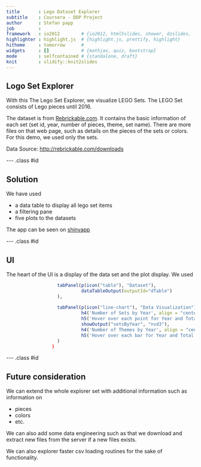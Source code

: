 ```yaml
---
title       : Lego Dataset Explorer  
subtitle    : Coursera - DDP Project
author      : Stefan papp
job         : 
framework   : io2012        # {io2012, html5slides, shower, dzslides, ...}
highlighter : highlight.js  # {highlight.js, prettify, highlight}
hitheme     : tomorrow      # 
widgets     : []            # {mathjax, quiz, bootstrap}
mode        : selfcontained # {standalone, draft}
knit        : slidify::knit2slides
---
```


## Logo Set Explorer

With this The Lego Set Explorer, we visualize LEGO Sets. The LEGO Set consists of Lego pieces until 2016.

The dataset is from [Rebrickable.com](http://rebrickable.com/). It contains the basic information of each set (set id, year, number of pieces, theme, set name). There are more files on that web page, such as details on the pieces of the sets or colors. For this demo, we used only the sets.  

Data Source: http://rebrickable.com/downloads 

--- .class #id 

## Solution
We have used 
* a data table to display all lego set items
* a filtering pane
* five plots to the datasets

The app can be seen on [shinyapp](https://stefanpapp.shinyapps.io/LegoSet_Explorer_-_App/)

--- .class #id 
## UI 

The heart of the UI is a display of the data set and the plot display. We used


```r
                   tabPanel(p(icon("table"), "Dataset"),
                            dataTableOutput(outputId="dTable")
                   ), 
                   
                   tabPanel(p(icon("line-chart"), "Data Visualization"),
                            h4('Number of Sets by Year', align = "center"),
                            h5('Hover over each point for Year and Total Number of Sets.', align ="center"),
                            showOutput("setsByYear", "nvd3"),
                            h4('Number of Themes by Year', align = "center"),
                            h5('Hover over each bar for Year and Total Number of Themes.', align ="center"),
                   )
                 )
```

--- .class #id 
## Future consideration
We can extend the whole explorer set with additional information such as information on
* pieces
* colors
* etc.

We can also add some data engineering such as that we download and extract new files from the server if a new files exists.

We can also explorer faster csv loading routines for the sake of functionality.
